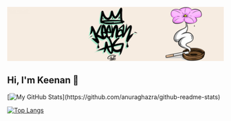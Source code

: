 ![Banner](https://github.com/dotkeenan/dotkeenan/blob/main/images/linkedinbanner.png)

## Hi, I'm Keenan 👋
[![My GitHub Stats](https://github-readme-stats.vercel.app/api?username=dotkeenan&hide=contribs,stars,issues&count_private=true&theme=cobalt&show_icons=true&custom_title=My%20Stats!)](https://github.com/anuraghazra/github-readme-stats)

[![Top Langs](https://github-readme-stats.vercel.app/api/top-langs/?username=dotkeenan&layout=compact&theme=cobalt)](https://github.com/anuraghazra/github-readme-stats)




<!--
**dotkeenan/dotkeenan** is a ✨ _special_ ✨ repository because its `README.md` (this file) appears on your GitHub profile.

Here are some ideas to get you started:

- 🔭 I’m currently working on ...
- 🌱 I’m currently learning ...
- 👯 I’m looking to collaborate on ...
- 🤔 I’m looking for help with ...
- 💬 Ask me about ...
- 📫 How to reach me: ...
- 😄 Pronouns: ...
- ⚡ Fun fact: ...
-->
